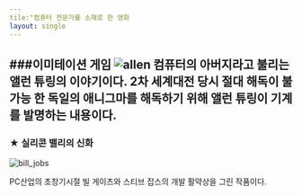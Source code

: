 ```yaml
---
tile:"컴퓨터 전문가를 소재로 한 영화
layout: single
---
```

###이미테이션 게임
![allen](/assets/imaages/allen.png)
컴퓨터의 아버지라고 불리는 앨런 튜링의 이야기이다. 2차 세계대전 당시 절대 해독이 불가능 한 독일의 애니그마를 해독하기 위해 앨런 튜링이 기계를 발명하는 내용이다. 
--- 
### ★ 실리콘 밸리의 신화 
![bill_jobs][silicon]

[silicon]: https://lh3.googleusercontent.com/tgjKYiRl57-_YwEeQd9ktTCm_EKetaGApvx7i8VgoppNcCE3T3CqDVNk0BcaWeXAKWncIZhDtRsHaNc=w1920-h969
PC산업의 초창기시절 빌 게이츠와 스티브 잡스의 개발 활약상을 그린 작품이다.  

